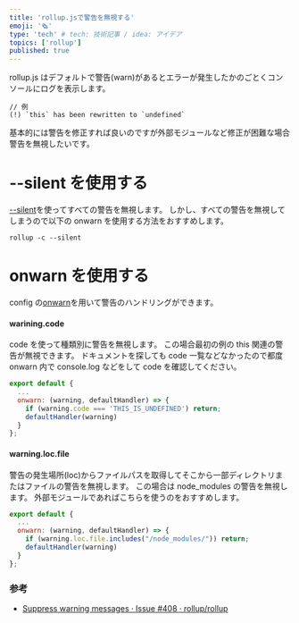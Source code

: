 ```yaml
---
title: 'rollup.jsで警告を無視する'
emoji: '🗞'
type: 'tech' # tech: 技術記事 / idea: アイデア
topics: ['rollup']
published: true
---
```


rollup.js はデフォルトで警告(warn)があるとエラーが発生したかのごとくコンソールにログを表示します。

```
// 例
(!) `this` has been rewritten to `undefined`
```

基本的には警告を修正すれば良いのですが外部モジュールなど修正が困難な場合警告を無視したいです。

# --silent を使用する

[--silent](https://rollupjs.org/guide/en/#--silent)を使ってすべての警告を無視します。
しかし、すべての警告を無視してしまうので以下の onwarn を使用する方法をおすすめします。

```
rollup -c --silent
```

# onwarn を使用する

config の[onwarn](https://rollupjs.org/guide/en/#onwarn)を用いて警告のハンドリングができます。

#### warining.code

code を使って種類別に警告を無視します。
この場合最初の例の this 関連の警告が無視できます。
ドキュメントを探しても code 一覧などなかったので都度 onwarn 内で console.log などをして code を確認してください。

```js:rollup.config.js
export default {
  ...
  onwarn: (warning, defaultHandler) => {
    if (warning.code === 'THIS_IS_UNDEFINED') return;
    defaultHandler(warning)
  }
};
```

#### warning.loc.file

警告の発生場所(loc)からファイルパスを取得してそこから一部ディレクトリまたはファイルの警告を無視します。
この場合は node_modules の警告を無視します。
外部モジュールであればこちらを使うのをおすすめします。

```js:rollup.config.js
export default {
  ...
  onwarn: (warning, defaultHandler) => {
    if (warning.loc.file.includes("/node_modules/")) return;
    defaultHandler(warning)
  }
};
```

### 参考

- [Suppress warning messages · Issue #408 · rollup/rollup](https://github.com/rollup/rollup/issues/408)
